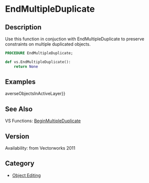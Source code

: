 # EndMultipleDuplicate

## Description
Use this function in conjuction with EndMultipleDuplicate to preserve constraints on multiple duplicated objects.

```pascal
PROCEDURE EndMultipleDuplicate;
```

```python
def vs.EndMultipleDuplicate():
    return None
```

## Examples
averseObjectsInActiveLayer}}

## See Also
VS Functions:
[BeginMultipleDuplicate](BeginMultipleDuplicate.md)

## Version
Availability: from Vectorworks 2011

## Category
* [Object Editing](../Categories/Object%20Editing.md)
